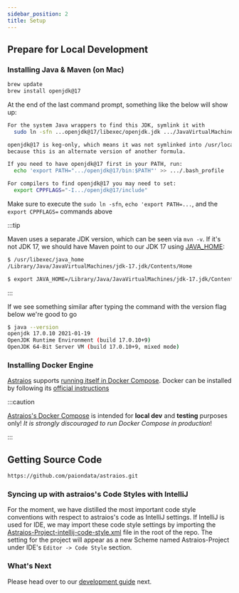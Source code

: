 ```yaml
---
sidebar_position: 2
title: Setup
---
```


Prepare for Local Development
-----------------------------

### Installing Java & Maven (on Mac)

```bash
brew update
brew install openjdk@17
```

At the end of the last command prompt, something like the below will show up:

```bash
For the system Java wrappers to find this JDK, symlink it with
  sudo ln -sfn ...openjdk@17/libexec/openjdk.jdk .../JavaVirtualMachines/openjdk-17.jdk

openjdk@17 is keg-only, which means it was not symlinked into /usr/local,
because this is an alternate version of another formula.

If you need to have openjdk@17 first in your PATH, run:
  echo 'export PATH=".../openjdk@17/bin:$PATH"' >> .../.bash_profile

For compilers to find openjdk@17 you may need to set:
  export CPPFLAGS="-I.../openjdk@17/include"
```

Make sure to execute the `sudo ln -sfn`, `echo 'export PATH=...`, and the `export CPPFLAGS=` commands above

:::tip

Maven uses a separate JDK version, which can be seen via `mvn -v`. If it's not JDK 17, we should have Maven point
to our JDK 17 using [JAVA_HOME](https://stackoverflow.com/a/2503679):

```bash
$ /usr/libexec/java_home
/Library/Java/JavaVirtualMachines/jdk-17.jdk/Contents/Home

$ export JAVA_HOME=/Library/Java/JavaVirtualMachines/jdk-17.jdk/Contents/Home
```

:::

If we see something similar after typing the command with the version flag below we're good to go

```bash
$ java --version
openjdk 17.0.10 2021-01-19
OpenJDK Runtime Environment (build 17.0.10+9)
OpenJDK 64-Bit Server VM (build 17.0.10+9, mixed mode)
```

### Installing Docker Engine

<!-- markdown-link-check-disable -->
[Astraios] supports [running itself in Docker Compose](development#running-astraios-in-docker-compose). Docker can be
installed by following its [official instructions](https://docs.docker.com/desktop/install/mac-install/)
<!-- markdown-link-check-enable -->

:::caution

<!-- markdown-link-check-disable -->
[Astraios's Docker Compose](development#running-astraios-in-docker-compose) is intended for **local dev** and
**testing** purposes only! _It is strongly discouraged to run Docker Compose in production_!
<!-- markdown-link-check-enable -->

:::

Getting Source Code
-------------------

```bash
https://github.com/paiondata/astraios.git
```

### Syncing up with astraios's Code Styles with IntelliJ

For the moment, we have distilled the most important code style conventions with respect to astraios's code as
IntelliJ settings. If IntelliJ is used for IDE, we may import these code style settings by importing the
[Astraios-Project-intellij-code-style.xml][style config] file in the root of the repo. The setting for the
project will appear as a new Scheme named Astraios-Project under IDE's `Editor -> Code Style` section.

### What's Next

<!-- markdown-link-check-disable -->
Please head over to our [development guide](development) next.
<!-- markdown-link-check-enable -->

[Astraios]: https://github.com/paion-data/astraios

[style config]: https://github.com/paion-data/astraios/blob/master/Astraios-Project-intellij-code-style.xml
